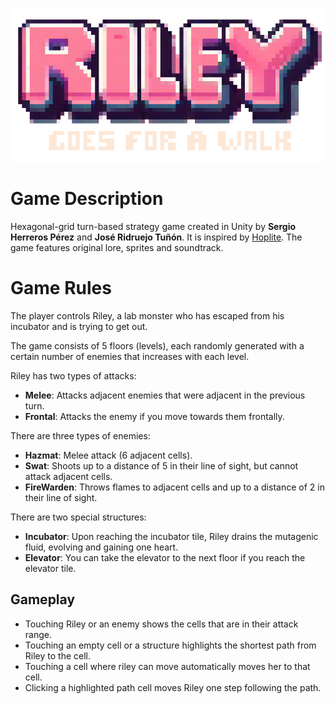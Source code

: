 <p align="center">
  <img src="Assets/Sprites/RILEY_upscaled.png" alt="Riley" />
</p>

# Game Description

Hexagonal-grid turn-based strategy game created in Unity by **Sergio Herreros Pérez** and **José Ridruejo Tuñón**. It is inspired by [Hoplite](https://play.google.com/store/apps/details?id=com.magmafortress.hoplite&pcampaignid=web_share). The game features original lore, sprites and soundtrack.

# Game Rules

The player controls Riley, a lab monster who has escaped from his incubator and is trying to get out.

The game consists of 5 floors (levels), each randomly generated with a certain number of enemies that increases with each level.

Riley has two types of attacks:

- **Melee**: Attacks adjacent enemies that were adjacent in the previous turn.
- **Frontal**: Attacks the enemy if you move towards them frontally.

There are three types of enemies:

- **Hazmat**: Melee attack (6 adjacent cells).
- **Swat**: Shoots up to a distance of 5 in their line of sight, but cannot attack adjacent cells.
- **FireWarden**: Throws flames to adjacent cells and up to a distance of 2 in their line of sight.

There are two special structures:

- **Incubator**: Upon reaching the incubator tile, Riley drains the mutagenic fluid, evolving and gaining one heart.
- **Elevator**: You can take the elevator to the next floor if you reach the elevator tile.

## Gameplay

- Touching Riley or an enemy shows the cells that are in their attack range.
- Touching an empty cell or a structure highlights the shortest path from Riley to the cell.
- Touching a cell where riley can move automatically moves her to that cell.
- Clicking a highlighted path cell moves Riley one step following the path.